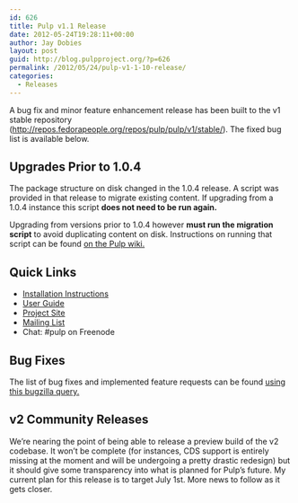 ```yaml
---
id: 626
title: Pulp v1.1 Release
date: 2012-05-24T19:28:11+00:00
author: Jay Dobies
layout: post
guid: http://blog.pulpproject.org/?p=626
permalink: /2012/05/24/pulp-v1-1-10-release/
categories:
  - Releases
---
```

A bug fix and minor feature enhancement release has been built to the v1 stable repository (<http://repos.fedorapeople.org/repos/pulp/pulp/v1/stable/>). The fixed bug list is available below.

## Upgrades Prior to 1.0.4

The package structure on disk changed in the 1.0.4 release. A script was provided in that release to migrate existing content. If upgrading from a 1.0.4 instance this script **does not need to be run again.**

Upgrading from versions prior to 1.0.4 however **must run the migration script** to avoid duplicating content on disk. Instructions on running that script can be found [on the Pulp wiki.](https://fedorahosted.org/pulp/wiki/PackagePathUpdate#Howtorunmigration)

## Quick Links

  * [Installation Instructions](http://pulpproject.org/ug/UGInstallation.html#installation)
  * [User Guide](http://pulpproject.org/ug/index.html)
  * [Project Site](http://pulpproject.org/)
  * [Mailing List](https://www.redhat.com/mailman/listinfo/pulp-list)
  * Chat: #pulp on Freenode

## Bug Fixes

The list of bug fixes and implemented feature requests can be found [using this bugzilla query.](https://bugzilla.redhat.com/buglist.cgi?list_id=31503&#038;classification=Community&#038;query_format=advanced&#038;bug_status=VERIFIED&#038;bug_status=RELEASE_PENDING&#038;bug_status=CLOSED&#038;version=1.1.0&#038;product=Pulp)

## v2 Community Releases

We&#8217;re nearing the point of being able to release a preview build of the v2 codebase. It won&#8217;t be complete (for instances, CDS support is entirely missing at the moment and will be undergoing a pretty drastic redesign) but it should give some transparency into what is planned for Pulp&#8217;s future. My current plan for this release is to target July 1st. More news to follow as it gets closer.